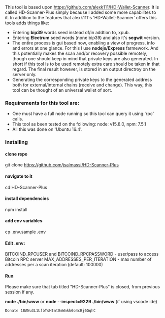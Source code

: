 This tool is based upon https://github.com/alexk111/HD-Wallet-Scanner. It is called HD-Scanner-Plus simply
 because I added some more capabilites to it. In addition to the features that alexk111's 'HD-Wallet-Scanner' offers 
 this tools adds things like:
*  Entering **bip39** words seed instead of/in addtion to, xpub.
*  Entering **Electrum** seed words (none bip39) and also it's **segwit** version.
*  The entire process is gui based now, enabling a view of progress, info and errors at one glance.
   For this I use **nodejs/Express** farmework. And this potentially makes the scan and/or recovery possible 
   remotely, though one should keep in mind that private keys are also generated. In short if this tool is 
   to be used remotely extra care should be taken in that regard. The final result however, is stored in an
   output directroy on the server only.
*  Generating the corresponding private keys to the generated address both for external/internal chains (receive and change).
   This way, this tool can be thought of an universal wallet of sort. 

### Requirements for this tool are:
 *   One must have a full node running so this tool can query it using 'rpc' calls.
 *   This tool as been tested on the following: 
      node: v15.8.0, npm: 7.5.1
 *   All this was done on 'Ubuntu 16.4'.
### Installing
#### clone repo
git clone https://github.com/jsalmassi/HD-Scanner-Plus
#### navigate to it
cd HD-Scanner-Plus

#### install dependencies
npm install

#### add env variables
cp .env.sample .env


#### Edit .env:

BITCOIND_RPCUSER and BITCOIND_RPCPASSWORD - user/pass to access Bitcoin RPC server
MAX_ADDRESSES_PER_ITERATION - max number of addresses per a scan iteration (default: 100000)

#### Run
Please make sure that tab titled "HD-Scanner-Plus" is closed, from previous session if any.

**node ./bin/www** 
or 
**node --inspect=9229 ./bin/www** (if using vscode ide)

```
Donate 18ANu3L1LfbTsHtnt8mWnkk6o4cBj6GqhC

 

